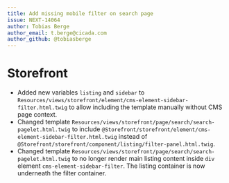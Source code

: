 ```yaml
---
title: Add missing mobile filter on search page
issue: NEXT-14064
author: Tobias Berge
author_email: t.berge@cicada.com 
author_github: @tobiasberge
---
```

# Storefront
* Added new variables `listing` and `sidebar` to `Resources/views/storefront/element/cms-element-sidebar-filter.html.twig` to allow including the template manually without CMS page context.
* Changed template `Resources/views/storefront/page/search/search-pagelet.html.twig` to include `@Storefront/storefront/element/cms-element-sidebar-filter.html.twig` instead of `@Storefront/storefront/component/listing/filter-panel.html.twig`.
* Changed template `Resources/views/storefront/page/search/search-pagelet.html.twig` to no longer render main listing content inside `div` element `cms-element-sidebar-filter`. The listing container is now underneath the filter container.
